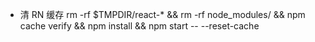 - 清 RN 缓存
rm -rf $TMPDIR/react-* && rm -rf node_modules/ && npm cache verify && npm install && npm start -- --reset-cache
